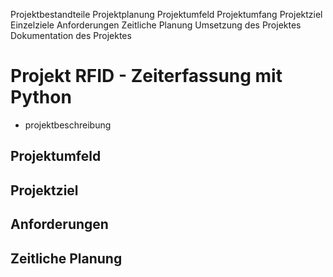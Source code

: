 Projektbestandteile
Projektplanung
Projektumfeld
Projektumfang
Projektziel
Einzelziele
Anforderungen
Zeitliche Planung
Umsetzung des Projektes
Dokumentation des Projektes


# Projekt RFID - Zeiterfassung mit Python

* projektbeschreibung


## Projektumfeld
####

## Projektziel
####

## Anforderungen


## Zeitliche Planung